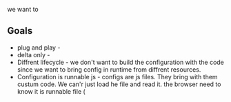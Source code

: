 we want to 

## Goals

* plug and play - 
* delta only - 
* Diffrent lifecycle - we don't want to build the configuration with the code since we want to bring config in runtime from diffrent resources.
* Configuration is runnable js - configs are js files. They bring with them custum code. We can'r just load he file and read it. the browser need to know it is runnable file (<script>) ;




## Config with webpack

### require()
https://webpack.js.org/guides/dependency-management/
**no - it is still need to be in build time**

### import()
ES proposal: import() – dynamically importing ES modules
https://webpack.js.org/guides/migrating/#code-splitting-with-es2015
http://2ality.com/2017/01/import-operator.html
**no - it is still need to be in build time**

### alias
https://webpack.js.org/configuration/resolve/
**no - it is still need to be in build time**

### externals - as global var
https://webpack.js.org/configuration/externals/


## How to load config files
the only way to connect vars between script are via global vars.

## How to build the configuration with webpack
we assume that the configuration put gloabl var named as the configuration file name. How to buld the configuration with webpack so it will work like that?



